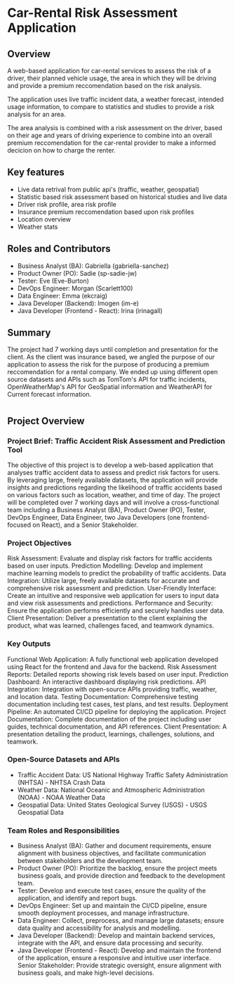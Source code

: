 # Car-Rental Risk Assessment Application
## Overview
A web-based application for car-rental services to assess the risk of a driver, their planned vehicle usage, the area in which they will be driving and provide a premium reccomendation based on the risk analysis.

The application uses live traffic incident data, a weather forecast, intended usage information, to compare to statistics and studies to provide a risk analysis for an area.

The area analysis is combined with a risk assessment on the driver, based on their age and years of driving experience to combine into an overall premium reccomendation for the car-rental provider to make a informed decicion on how to charge the renter.

## Key features 
* Live data retrival from public api's (traffic, weather, geospatial)
* Statistic based risk assessment based on historical studies and live data
* Driver risk profile, area risk profile
* Insurance premium reccomendation based upon risk profiles 
* Location overview
* Weather stats

## Roles and Contributors
* Business Analyst (BA): Gabriella (gabriella-sanchez)
* Product Owner (PO): Sadie (sp-sadie-jw)
* Tester: Eve (Eve-Burton)
* DevOps Engineer: Morgan (Scarlett100)
* Data Engineer: Emma (ekcraig)
* Java Developer (Backend): Imogen (im-e)
* Java Developer (Frontend - React): Irina (irinagall)

## Summary
The project had 7 working days until completion and presentation for the client. As the client was insurance based, we angled the purpose of our application to assess the risk for the purpose of producing a premium reccomendation for a rental company. 
We ended up using different open source datasets and APIs such as TomTom's API for traffic incidents, OpenWeatherMap's API for GeoSpatial information and WeatherAPI for Current forecast information.



#

## Project Overview
### Project Brief: Traffic Accident Risk Assessment and Prediction Tool 

The objective of this project is to develop a web-based application that analyses traffic accident data to assess and predict risk factors for users. By leveraging large, freely available datasets, the application will provide insights and predictions regarding the likelihood of traffic accidents based on various factors such as location, weather, and time of day. The project will be completed over 7 working days and will involve a cross-functional team including a Business Analyst (BA), Product Owner (PO), Tester, DevOps Engineer, Data Engineer, two Java Developers (one frontend-focused on React), and a Senior Stakeholder. 

### Project Objectives 
Risk Assessment: Evaluate and display risk factors for traffic accidents based on user inputs. 
Prediction Modelling: Develop and implement machine learning models to predict the probability of traffic accidents. 
Data Integration: Utilize large, freely available datasets for accurate and comprehensive risk assessment and prediction. 
User-Friendly Interface: Create an intuitive and responsive web application for users to input data and view risk assessments and predictions. 
Performance and Security: Ensure the application performs efficiently and securely handles user data. 
Client Presentation: Deliver a presentation to the client explaining the product, what was learned, challenges faced, and teamwork dynamics. 

### Key Outputs 
Functional Web Application: A fully functional web application developed using React for the frontend and Java for the backend. 
Risk Assessment Reports: Detailed reports showing risk levels based on user input. 
Prediction Dashboard: An interactive dashboard displaying risk predictions. 
API Integration: Integration with open-source APIs providing traffic, weather, and location data. 
Testing Documentation: Comprehensive testing documentation including test cases, test plans, and test results. 
Deployment Pipeline: An automated CI/CD pipeline for deploying the application. 
Project Documentation: Complete documentation of the project including user guides, technical documentation, and API references. 
Client Presentation: A presentation detailing the product, learnings, challenges, solutions, and teamwork. 

### Open-Source Datasets and APIs 
* Traffic Accident Data: US National Highway Traffic Safety Administration (NHTSA) - NHTSA Crash Data 
* Weather Data: National Oceanic and Atmospheric Administration (NOAA) - NOAA Weather Data 
* Geospatial Data: United States Geological Survey (USGS) - USGS Geospatial Data 

### Team Roles and Responsibilities 
* Business Analyst (BA): Gather and document requirements, ensure alignment with business objectives, and facilitate communication between stakeholders and the development team. 
* Product Owner (PO): Prioritize the backlog, ensure the project meets business goals, and provide direction and feedback to the development team. 
* Tester: Develop and execute test cases, ensure the quality of the application, and identify and report bugs. 
* DevOps Engineer: Set up and maintain the CI/CD pipeline, ensure smooth deployment processes, and manage infrastructure. 
* Data Engineer: Collect, preprocess, and manage large datasets; ensure data quality and accessibility for analysis and modelling. 
* Java Developer (Backend): Develop and maintain backend services, integrate with the API, and ensure data processing and security. 
* Java Developer (Frontend - React): Develop and maintain the frontend of the application, ensure a responsive and intuitive user interface. 
Senior Stakeholder: Provide strategic oversight, ensure alignment with business goals, and make high-level decisions. 

